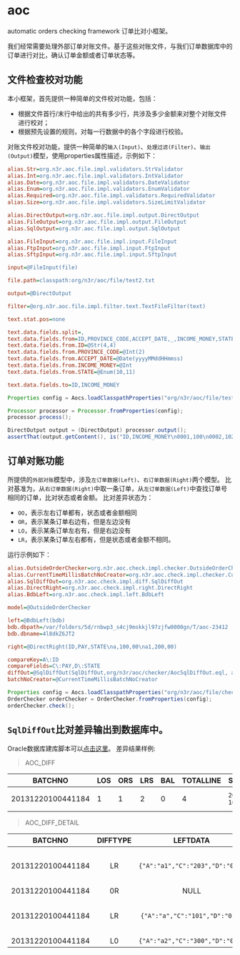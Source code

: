 aoc
===

automatic orders checking framework
订单比对小框架。

我们经常需要处理外部订单对账文件。基于这些对账文件，与我们订单数据库中的订单进行对比，确认订单金额或者订单状态等。

## 文件检查校对功能
本小框架，首先提供一种简单的文件校对功能，包括：
+ 根据文件首行/末行中给出的共有多少行，共涉及多少金额来对整个对账文件进行校对；
+ 根据预先设置的规则，对每一行数据中的各个字段进行校验。

对账文件校对功能，提供一种简单的`输入(Input)`、`处理过滤(Filter)`、`输出(Output)`模型，使用properties属性描述，示例如下：

```ini
alias.Str=org.n3r.aoc.file.impl.validators.StrValidator
alias.Int=org.n3r.aoc.file.impl.validators.IntValidator
alias.Date=org.n3r.aoc.file.impl.validators.DateValidator
alias.Enum=org.n3r.aoc.file.impl.validators.EnumValidator
alias.Required=org.n3r.aoc.file.impl.validators.RequiredValidator
alias.Size=org.n3r.aoc.file.impl.validators.SizeLimitValidator

alias.DirectOutput=org.n3r.aoc.file.impl.output.DirectOutput
alias.FileOutput=org.n3r.aoc.file.impl.output.FileOutput
alias.SqlOutput=org.n3r.aoc.file.impl.output.SqlOutput

alias.FileInput=org.n3r.aoc.file.impl.input.FileInput
alias.FtpInput=org.n3r.aoc.file.impl.input.FtpInput
alias.SftpInput=org.n3r.aoc.file.impl.input.SftpInput

input=@FileInput(file)

file.path=classpath:org/n3r/aoc/file/test2.txt

output=@DirectOutput

filter=@org.n3r.aoc.file.impl.filter.text.TextFileFilter(text)

text.stat.pos=none

text.data.fields.split=,
text.data.fields.from=ID,PROVINCE_CODE,ACCEPT_DATE,_,INCOME_MONEY,STATE
text.data.fields.from.ID=@Str(4,4)
text.data.fields.from.PROVINCE_CODE=@Int(2)
text.data.fields.from.ACCEPT_DATE=@Date(yyyyMMddHHmmss)
text.data.fields.from.INCOME_MONEY=@Int
text.data.fields.from.STATE=@Enum(10,11)

text.data.fields.to=ID,INCOME_MONEY
```

```java
Properties config = Aocs.loadClasspathProperties("org/n3r/aoc/file/test2.properties");

Processor processor = Processor.fromProperties(config);
processor.process();

DirectOutput output = (DirectOutput) processor.output();
assertThat(output.getContent(), is("ID,INCOME_MONEY\n0001,100\n0002,102\n"));
```

## 订单对账功能
所提供的`外部对账`模型中，涉及`左订单数据(Left)`、`右订单数据(Right)`两个模型。
比对基准为，从`右订单数据(Right)`中取一条订单，从`左订单数据(Left)`中查找订单号相同的订单，比对状态或者金额。
比对差异状态为：
+ `OO`，表示左右订单都有，状态或者金额相同
+ `OR`，表示某条订单右边有，但是左边没有
+ `LO`，表示某条订单左右有，但是右边没有
+ `LR`，表示某条订单左右都有，但是状态或者金额不相同。

运行示例如下：

```ini
alias.OutsideOrderChecker=org.n3r.aoc.check.impl.checker.OutsideOrderChecker
alias.CurrentTimeMillisBatchNoCreator=org.n3r.aoc.check.impl.checker.CurrentTimeMillisBatchNoCreator
alias.SqlDiffOut=org.n3r.aoc.check.impl.diff.SqlDiffOut
alias.DirectRight=org.n3r.aoc.check.impl.right.DirectRight
alias.BdbLeft=org.n3r.aoc.check.impl.left.BdbLeft

model=@OutsideOrderChecker

left=@BdbLeft(bdb)
bdb.dbpath=/var/folders/5d/rnbwp3_s4cj9mskkjl97zjfw0000gn/T/aoc-23412
bdb.dbname=4l8dkZ6JT2

right=@DirectRight(ID,PAY,STATE\na,100,00\na1,200,00)

compareKey=A\:ID
compareFields=C\:PAY,D\:STATE
diffOut=@SqlDiffOut(SqlDiffOut,org/n3r/aoc/checker/AocSqlDiffOut.eql, aoc.diff.detail, aoc.diff.main)
batchNoCreator=@CurrentTimeMillisBatchNoCreator
```

```java
Properties config = Aocs.loadClasspathProperties("org/n3r/aoc/file/checker.properties");
OrderChecker orderChecker = OrderChecker.fromProperties(config);
orderChecker.check();
```

## `SqlDiffOut`比对差异输出到数据库中。
Oracle数据库建库脚本可以[点击这里](https://github.com/bingoohuang/aoc/blob/master/src/main/resources/org/n3r/aoc/checker/aoc_tabls_ora.sql)。
差异结果样例:
> AOC_DIFF

|BATCHNO          |LOS|ORS|LRS|BAL|TOTALLINE|    STARTTIME      |    ENDTIME        |COSTTIME|ACCOUNTDAY|ACCOUNTTYPE|
|-------          |---|---|---|---|---------|  ---------        |    ------         |--------|----------|-----------|
|20131220100441184|1  |  1|  2|  0|        4|`2013-12-20 10:04:41`|`2013-12-20 10:04:41`|0       |NULL      |NULL       |

> AOC_DIFF_DETAIL

BATCHNO|DIFFTYPE|LEFTDATA|RIGHTDATA|DIFF|ORDERNO|DIFFCODE
:-----:|:------:|:------:|:-------:|:--:|:-----:|:------:
20131220100441184|LR|`{"A":"a1","C":"203","D":"01"}`|`{"ID":"a1","PAY":"200","STATE":"00"}`|  `{"C-PAY":"203-200","D-STATE":"01-00"}`|a1|11
20131220100441184|0R|NULL|`{"ID":"a4","PAY":"300","STATE":"00"}`|NULL|a4|NULL
20131220100441184|LR|`{"A":"a","C":"101","D":"01"}`|`{"ID":"a","PAY":"100","STATE":"00"}`|`{"C-PAY":"101-100","D-STATE":"01-00"}`|a|11
20131220100441184|L0|`{"A":"a2","C":"300","D":"03"}`|NULL|NULL|a2|NULL

